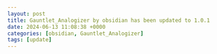 ```yaml
---
layout: post
title: Gauntlet_Analogizer by obsidian has been updated to 1.0.1
date: 2024-06-13 11:08:38 +0000
categories: [obsidian, Gauntlet_Analogizer]
tags: [update]
---
```


